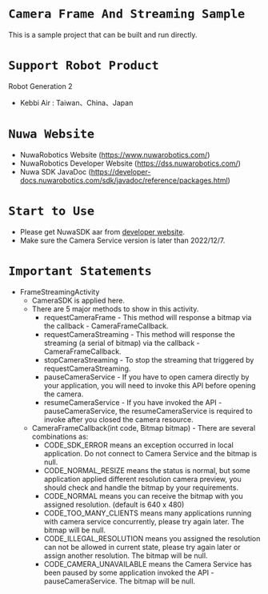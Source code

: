 # `Camera Frame And Streaming Sample`
This is a sample project that can be built and run directly.

# `Support Robot Product`
Robot Generation 2
* Kebbi Air : Taiwan、China、Japan

# `Nuwa Website`
* NuwaRobotics Website (https://www.nuwarobotics.com/)
* NuwaRobotics Developer Website (https://dss.nuwarobotics.com/)
* Nuwa SDK JavaDoc (https://developer-docs.nuwarobotics.com/sdk/javadoc/reference/packages.html)

# `Start to Use`

* Please get NuwaSDK aar from [developer website](https://dss.nuwarobotics.com/).
* Make sure the Camera Service version is later than 2022/12/7.

# `Important Statements`
* FrameStreamingActivity
  - CameraSDK is applied here.
  - There are 5 major methods to show in this activity.
    - requestCameraFrame - This method will response a bitmap via the callback - CameraFrameCallback.
    - requestCameraStreaming - This method will response the streaming (a serial of bitmap) via the callback - CameraFrameCallback.
    - stopCameraStreaming - To stop the streaming that triggered by requestCameraStreaming.
    - pauseCameraService - If you have to open camera directly by your application, you will need to invoke this API before opening the camera.
    - resumeCameraService - If you have invoked the API - pauseCameraService, the resumeCameraService is required to invoke after you closed the camera resource.
  - CameraFrameCallback(int code, Bitmap bitmap) - There are several combinations as:
    - CODE_SDK_ERROR means an exception occurred in local application. Do not connect to Camera Service and the bitmap is null.
    - CODE_NORMAL_RESIZE means the status is normal, but some application applied different resolution camera preview, you should check and handle the bitmap by your requirements.
    - CODE_NORMAL means you can receive the bitmap with you assigned resolution. (default is 640 x 480)
    - CODE_TOO_MANY_CLIENTS means many applications running with camera service concurrently, please try again later. The bitmap will be null.
    - CODE_ILLEGAL_RESOLUTION means you assigned the resolution can not be allowed in current state, please try again later or assign another resolution. The bitmap will be null.
    - CODE_CAMERA_UNAVAILABLE means the Camera Service has been paused by some application invoked the API - pauseCameraService.  The bitmap will be null.
